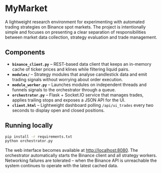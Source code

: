 # MyMarket

A lightweight research environment for experimenting with automated trading
strategies on Binance spot markets.  The project is intentionally simple and
focuses on presenting a clear separation of responsibilities between market data
collection, strategy evaluation and trade management.

## Components

- **`binance_client.py`** – REST-based data client that keeps an in-memory cache
  of ticker prices and klines while filtering liquid pairs.
- **`modules/`** – Strategy modules that analyse candlestick data and emit
  trading signals without worrying about order execution.
- **`module_worker.py`** – Launches modules on independent threads and funnels
  signals to the orchestrator through a queue.
- **`orchestrator.py`** – Flask + Socket.IO service that manages trades,
  applies trailing stops and exposes a JSON API for the UI.
- **`client.html`** – Lightweight dashboard polling `/api/ui_trades` every two
  seconds to display open and closed positions.

## Running locally

```bash
pip install -r requirements.txt
python orchestrator.py
```

The web interface becomes available at <http://localhost:8080>.  The
orchestrator automatically starts the Binance client and all strategy workers.
Networking failures are tolerated – when the Binance API is unreachable the
system continues to operate with the latest cached data.
